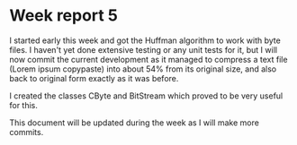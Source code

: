# Week report 5

I started early this week and got the Huffman algorithm to work with byte files. I haven't yet done extensive testing or any unit tests for it, but I will now commit the current development as it managed to compress a text file (Lorem ipsum copypaste) into about 54% from its original size, and also back to original form exactly as it was before.

I created the classes CByte and BitStream which proved to be very useful for this.

This document will be updated during the week as I will make more commits.
